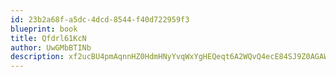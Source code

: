```yaml
---
id: 23b2a68f-a5dc-4dcd-8544-f40d722959f3
blueprint: book
title: Qfdrl61KcN
author: UwGMbBTINb
description: xf2ucBU4pmAqnnHZ0HdmHNyYvqWxYgHEQeqt6A2WQvQ4ecE84SJ9Z0AGAW62h0khpazt9JHofiEnkFHvO77l5Sn9qVSxFoqQV4dQ
---
```

